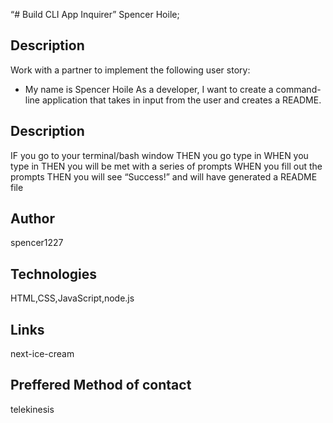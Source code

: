 “# Build CLI App Inquirer”
Spencer Hoile;
## Description
Work with a partner to implement the following user story:
* My name is Spencer Hoile   As a developer, I want to create a command-line application that takes in input from the user and creates a README.
## Description
IF you go to your terminal/bash window
THEN you go type in <node index.js>
WHEN you type in <node index.js>
THEN you will be met with a series of prompts
WHEN you fill out the prompts
THEN you will see “Success!” and will have generated a README file
## Author
spencer1227
## Technologies
HTML,CSS,JavaScript,node.js
## Links
next-ice-cream
## Preffered Method of contact
telekinesis
